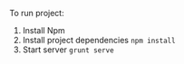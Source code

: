 To run project:

1. Install Npm
1. Install project dependencies `npm install`
1. Start server `grunt serve`
